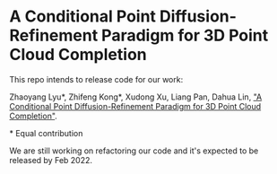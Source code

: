 # A Conditional Point Diffusion-Refinement Paradigm for 3D Point Cloud Completion
This repo intends to release code for our work: 


Zhaoyang Lyu\*, Zhifeng Kong\*, Xudong Xu, Liang Pan, Dahua Lin, ["A Conditional Point Diffusion-Refinement Paradigm for 3D Point Cloud Completion"](https://arxiv.org/pdf/2112.03530.pdf).

\* Equal contribution

We are still working on refactoring our code and it's expected to be released by Feb 2022.
